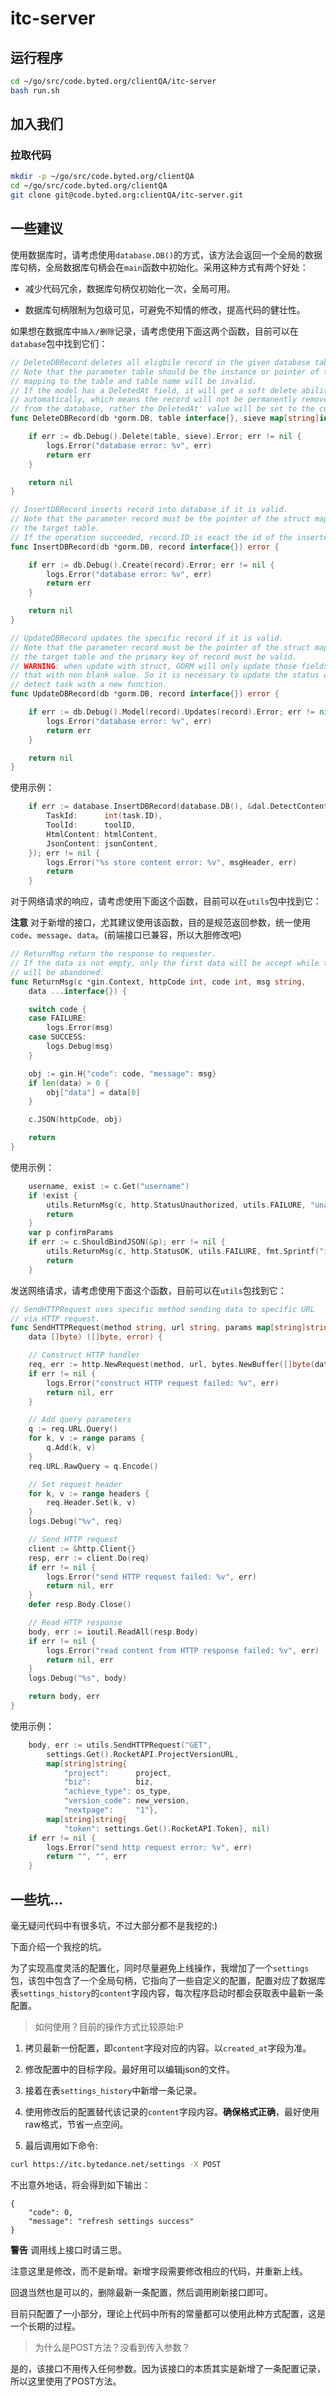 # itc-server

## 运行程序

```bash
cd ~/go/src/code.byted.org/clientQA/itc-server
bash run.sh
```

## 加入我们

### 拉取代码

```Bash
mkdir -p ~/go/src/code.byted.org/clientQA
cd ~/go/src/code.byted.org/clientQA
git clone git@code.byted.org:clientQA/itc-server.git
```

## 一些建议

使用数据库时，请考虑使用`database.DB()`的方式，该方法会返回一个全局的数据库句柄，全局数据库句柄会在`main`函数中初始化。采用这种方式有两个好处：

- 减少代码冗余，数据库句柄仅初始化一次，全局可用。

- 数据库句柄限制为包级可见，可避免不知情的修改，提高代码的健壮性。

如果想在数据库中`插入/删除`记录，请考虑使用下面这两个函数，目前可以在`database`包中找到它们：

```Go
// DeleteDBRecord deletes all eligbile record in the given database table.
// Note that the parameter table should be the instance or pointer of the struct
// mapping to the table and table name will be invalid.
// If the model has a DeletedAt field, it will get a soft delete ability
// automatically, which means the record will not be permanently removed
// from the database, rather the DeletedAt' value will be set to the current time.
func DeleteDBRecord(db *gorm.DB, table interface{}, sieve map[string]interface{}) error {

	if err := db.Debug().Delete(table, sieve).Error; err != nil {
		logs.Error("database error: %v", err)
		return err
	}

	return nil
}

// InsertDBRecord inserts record into database if it is valid.
// Note that the parameter record must be the pointer of the struct mapping to
// the target table.
// If the operation succeeded, record.ID is exact the id of the inserted record.
func InsertDBRecord(db *gorm.DB, record interface{}) error {

	if err := db.Debug().Create(record).Error; err != nil {
		logs.Error("database error: %v", err)
		return err
	}

	return nil
}

// UpdateDBRecord updates the specific record if it is valid.
// Note that the parameter record must be the pointer of the struct mapping to
// the target table and the primary key of record must be valid.
// WARNING: when update with struct, GORM will only update those fields
// that with non blank value. So it is necessary to update the status of
// detect task with a new function.
func UpdateDBRecord(db *gorm.DB, record interface{}) error {

	if err := db.Debug().Model(record).Updates(record).Error; err != nil {
		logs.Error("database error: %v", err)
		return err
	}

	return nil
}
```

使用示例：

```Go
	if err := database.InsertDBRecord(database.DB(), &dal.DetectContent{
		TaskId:      int(task.ID),
		ToolId:      toolID,
		HtmlContent: htmlContent,
		JsonContent: jsonContent,
	}); err != nil {
		logs.Error("%s store content error: %v", msgHeader, err)
		return
	}
```

对于网络请求的响应，请考虑使用下面这个函数，目前可以在`utils`包中找到它：

**注意** 对于新增的接口，尤其建议使用该函数，目的是规范返回参数，统一使用`code`、`message`、`data`。(前端接口已兼容，所以大胆修改吧)

```Go
// ReturnMsg return the response to requester.
// If the data is not empty, only the first data will be accept while the rest
// will be abandoned.
func ReturnMsg(c *gin.Context, httpCode int, code int, msg string,
	data ...interface{}) {

	switch code {
	case FAILURE:
		logs.Error(msg)
	case SUCCESS:
		logs.Debug(msg)
	}

	obj := gin.H{"code": code, "message": msg}
	if len(data) > 0 {
		obj["data"] = data[0]
	}

	c.JSON(httpCode, obj)

	return
}
```

使用示例：

```Go
	username, exist := c.Get("username")
	if !exist {
		utils.ReturnMsg(c, http.StatusUnauthorized, utils.FAILURE, "unauthorized user")
		return
	}
	var p confirmParams
	if err := c.ShouldBindJSON(&p); err != nil {
		utils.ReturnMsg(c, http.StatusOK, utils.FAILURE, fmt.Sprintf("invalid parameter: %v", err))
		return
	}
```

发送网络请求，请考虑使用下面这个函数，目前可以在`utils`包找到它：

```Go
// SendHTTPRequest uses specific method sending data to specific URL
// via HTTP request.
func SendHTTPRequest(method string, url string, params map[string]string, headers map[string]string,
	data []byte) ([]byte, error) {

	// Construct HTTP handler
	req, err := http.NewRequest(method, url, bytes.NewBuffer([]byte(data)))
	if err != nil {
		logs.Error("construct HTTP request failed: %v", err)
		return nil, err
	}

	// Add query parameters
	q := req.URL.Query()
	for k, v := range params {
		q.Add(k, v)
	}
	req.URL.RawQuery = q.Encode()

	// Set request header
	for k, v := range headers {
		req.Header.Set(k, v)
	}
	logs.Debug("%v", req)

	// Send HTTP request
	client := &http.Client{}
	resp, err := client.Do(req)
	if err != nil {
		logs.Error("send HTTP request failed: %v", err)
		return nil, err
	}
	defer resp.Body.Close()

	// Read HTTP response
	body, err := ioutil.ReadAll(resp.Body)
	if err != nil {
		logs.Error("read content from HTTP response failed: %v", err)
		return nil, err
	}
	logs.Debug("%s", body)

	return body, err
}
```

使用示例：

```Go
	body, err := utils.SendHTTPRequest("GET",
		settings.Get().RocketAPI.ProjectVersionURL,
		map[string]string{
			"project":      project,
			"biz":          biz,
			"achieve_type": os_type,
			"version_code": new_version,
			"nextpage":     "1"},
		map[string]string{
			"token": settings.Get().RocketAPI.Token}, nil)
	if err != nil {
		logs.Error("send http request error: %v", err)
		return "", "", err
	}
```

## 一些坑...

毫无疑问代码中有很多坑，不过大部分都不是我挖的:)

下面介绍一个我挖的坑。

为了实现高度灵活的配置化，同时尽量避免上线操作，我增加了一个`settings`包，该包中包含了一个全局句柄，它指向了一些自定义的配置，配置对应了数据库表`settings_history`的`content`字段内容，每次程序启动时都会获取表中最新一条配置。

> 如何使用？目前的操作方式比较原始:P

1. 拷贝最新一份配置，即`content`字段对应的内容。以`created_at`字段为准。

2. 修改配置中的目标字段。最好用可以编辑json的文件。

3. 接着在表`settings_history`中新增一条记录。

4. 使用修改后的配置替代该记录的`content`字段内容。**确保格式正确**，最好使用raw格式，节省一点空间。

5. 最后调用如下命令:

```bash
curl https://itc.bytedance.net/settings -X POST
```

不出意外地话，将会得到如下输出：

```
{
    "code": 0,
    "message": "refresh settings success"
}
```
**警告** 调用线上接口时请三思。

注意这里是修改，而不是新增。新增字段需要修改相应的代码，并重新上线。

回退当然也是可以的，删除最新一条配置，然后调用刷新接口即可。

目前只配置了一小部分，理论上代码中所有的常量都可以使用此种方式配置，这是一个长期的过程。

> 为什么是POST方法？没看到传入参数？

是的，该接口不用传入任何参数。因为该接口的本质其实是新增了一条配置记录，所以这里使用了POST方法。